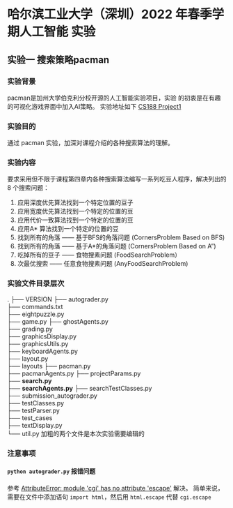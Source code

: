 # 哈尔滨工业大学（深圳）2022 年春季学期人工智能 实验
## 实验一 搜索策略pacman
### 实验背景
pacman是加州大学伯克利分校开源的人工智能实验项目，实验
的初衷是在有趣的可视化游戏界面中加入AI策略。
实验地址如下 [CS188 Project1](https://inst.eecs.berkeley.edu/~cs188/su21/project1/)
### 实验目的
通过 pacman 实验，加深对课程介绍的各种搜索算法的理解。
### 实验内容
要求采用但不限于课程第四章内各种搜索算法编写一系列吃豆人程序，解决列出的 8 个搜索问题：
1. 应用深度优先算法找到一个特定位置的豆子
2. 应用宽度优先算法找到一个特定的位置的豆
3. 应用代价一致算法找到一个特定的位置的豆
4. 应用A* 算法找到一个特定的位置的豆
5. 找到所有的角落 —— 基于BFS的角落问题 (CornersProblem Based on BFS)
6. 找到所有的角落 —— 基于A*的角落问题 (CornersProblem Based on A”)
7. 吃掉所有的豆子 —— 食物搜素问题 (FoodSearchProblem）
8. 次最优搜索 —— 任意食物搜素问题 (AnyFoodSearchProblem)
### 实验文件目录层次
.
├── VERSION 
├── autograder.py   
├── commands.txt    
├── eightpuzzle.py  
├── game.py 
├── ghostAgents.py  
├── grading.py  
├── graphicsDisplay.py  
├── graphicsUtils.py    
├── keyboardAgents.py   
├── layout.py   
├── layouts 
├── pacman.py   
├── pacmanAgents.py 
├── projectParams.py    
├── **search.py**   
├── **searchAgents.py** 
├── searchTestClasses.py    
├── submission_autograder.py    
├── testClasses.py  
├── testParser.py   
├── test_cases  
├── textDisplay.py  
└── util.py 
加粗的两个文件是本次实验需要编辑的
### 注意事项
#### `python autograder.py` 报错问题

参考 [AttributeError: module 'cgi' has no attribute 'escape'](https://stackoverflow.com/questions/62470666/getting-this-error-with-py2-7-as-well-as-with-py3-7) 解决。
简单来说，需要在文件中添加语句 `import html`，然后用 `html.escape` 代替
`cgi.escape`
